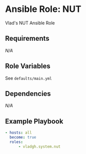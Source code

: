 # Ansible Role: NUT

Vlad's NUT Ansible Role

## Requirements

*_N/A_*

## Role Variables

See `defaults/main.yml`

## Dependencies

*_N/A_*

## Example Playbook

```yaml
- hosts: all
  become: true
  roles:
      - vladgh.system.nut
```
